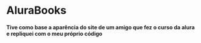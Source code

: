 # AluraBooks


#### Tive como base a aparência do site de um amigo que fez o curso da alura e repliquei com o meu próprio código